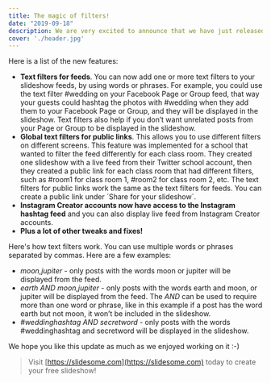 ```yaml
---
title: The magic of filters!
date: "2019-09-18"
description: We are very excited to announce that we have just released an update to Slidesome that includes new features such as text filters, global text filters for public links and more!
cover: './header.jpg'
---
```


Here is a list of the new features:
- **Text filters for feeds**. You can now add one or more text filters to your slideshow feeds, by using words or phrases. For example, you could use the text filter #wedding on your Facebook Page or Group feed, that way your guests could hashtag the photos with #wedding when they add them to your Facebook Page or Group, and they will be displayed in the slideshow. Text filters also help if you don’t want unrelated posts from your Page or Group to be displayed in the slideshow.
- **Global text filters for public links**. This allows you to use different filters on different screens. This feature was implemented for a school that wanted to filter the feed differently for each class room. They created one slideshow with a live feed from their Twitter school account, then they created a public link for each class room that had different filters, such as #room1 for class room 1, #room2 for class room 2, etc. The text filters for public links work the same as the text filters for feeds. You can create a public link under ´Share for your slideshow´.
- **Instagram Creator accounts now have access to the Instagram hashtag feed** and you can also display live feed from Instagram Creator accounts.
- **Plus a lot of other tweaks and fixes!**


Here's how text filters work. You can use multiple words or phrases separated by commas. Here are a few examples:
- *moon,jupiter* - only posts with the words moon or jupiter will be displayed from the feed.
- *earth AND moon,jupiter* - only posts with the words earth and moon, or jupiter will be displayed from the feed. The *AND* can be used to require more than one word or phrase, like in this example if a post has the word earth but not moon, it won’t be included in the slideshow.
- *#weddinghashtag AND secretword* - only posts with the words #weddinghashtag and secretword will be displayed in the slideshow.


We hope you like this update as much as we enjoyed working on it :-) 

> Visit [https://slidesome.com](https://slidesome.com) today to create your free slideshow!
